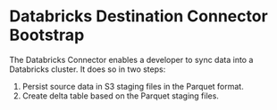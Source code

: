 # Databricks Destination Connector Bootstrap

The Databricks Connector enables a developer to sync data into a Databricks cluster. It does so in two steps:

1. Persist source data in S3 staging files in the Parquet format.
2. Create delta table based on the Parquet staging files.
